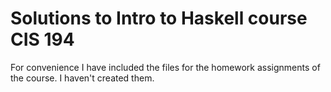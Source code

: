 # Solutions to Intro to Haskell course CIS 194

For convenience I have included the files for the homework assignments of the
course. I haven't created them.
